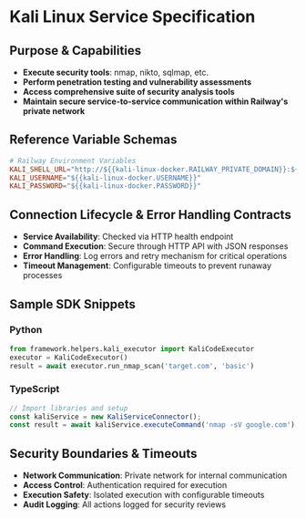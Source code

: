# Kali Linux Service Specification

## Purpose & Capabilities
- **Execute security tools**: nmap, nikto, sqlmap, etc.
- **Perform penetration testing and vulnerability assessments**
- **Access comprehensive suite of security analysis tools**
- **Maintain secure service-to-service communication within Railway's private network**

## Reference Variable Schemas
```toml
# Railway Environment Variables
KALI_SHELL_URL="http://${{kali-linux-docker.RAILWAY_PRIVATE_DOMAIN}}:${{kali-linux-docker.PORT}}"
KALI_USERNAME="${{kali-linux-docker.USERNAME}}"
KALI_PASSWORD="${{kali-linux-docker.PASSWORD}}"
```

## Connection Lifecycle & Error Handling Contracts
- **Service Availability**: Checked via HTTP health endpoint
- **Command Execution**: Secure through HTTP API with JSON responses
- **Error Handling**: Log errors and retry mechanism for critical operations
- **Timeout Management**: Configurable timeouts to prevent runaway processes

## Sample SDK Snippets
### Python
```python
from framework.helpers.kali_executor import KaliCodeExecutor
executor = KaliCodeExecutor()
result = await executor.run_nmap_scan('target.com', 'basic')
```

### TypeScript
```typescript
// Import libraries and setup
const kaliService = new KaliServiceConnector();
const result = await kaliService.executeCommand('nmap -sV google.com');
```

## Security Boundaries & Timeouts
- **Network Communication**: Private network for internal communication
- **Access Control**: Authentication required for execution
- **Execution Safety**: Isolated execution with configurable timeouts
- **Audit Logging**: All actions logged for security reviews
